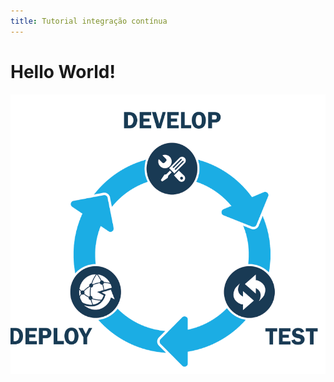 ```yaml
---
title: Tutorial integração contínua 
---
```

<h1>Hello World!</h1>
<img src="./assets/images/ic.png" alt="CI Process"/>
<img>
